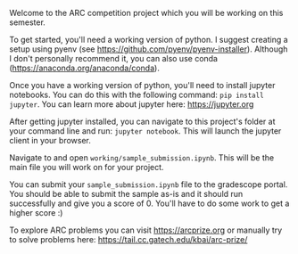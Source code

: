 Welcome to the ARC competition project which you will be working on this semester.

To get started, you'll need a working version of python. I suggest creating a setup
using pyenv (see https://github.com/pyenv/pyenv-installer). Although I don't personally
recommend it, you can also use conda (https://anaconda.org/anaconda/conda).

Once you have a working version of python, you'll need to install jupyter notebooks.
You can do this with the following command: `pip install jupyter`. You can learn 
more about jupyter here: https://jupyter.org

After getting jupyter installed, you can navigate to this project's folder at your command
line and run: `jupyter notebook`. This will launch the jupyter client in your browser. 

Navigate to and open `working/sample_submission.ipynb`. This will be the main file you 
will work on for your project.

You can submit your `sample_submission.ipynb` file to the gradescope portal. You should
be able to submit the sample as-is and it should run successfully and give you a score
of 0. You'll have to do some work to get a higher score :)

To explore ARC problems you can visit https://arcprize.org or manually try to solve
problems here: https://tail.cc.gatech.edu/kbai/arc-prize/